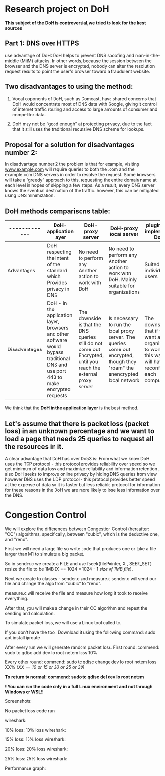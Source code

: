# Research project on DoH

**This subject of the DoH is controversial,we tried to look for the best sources**


## Part 1: DNS over HTTPS 

use advantage of DoH:
DoH  helps to prevent DNS spoofing and man-in-the-middle (MitM) attacks. 
In other words, because the session between the browser and the DNS server is encrypted, nobody can alter the resolution request results to point the user's browser toward a fraudulent website.  

## Two disadvantages to using the method:

1. Vocal opponents of DoH, such as Comcast, have shared concerns that DoH would concentrate most of DNS data with Google, giving it control of internet traffic routing and access to large amounts of consumer and competitor data.

2. DoH may not be “good enough” at protecting privacy, due to the fact that it still uses the traditional recursive DNS scheme for lookups.


## Proposal for a solution for disadvantages number 2: 
In disadvantage number 2 the problem is that for example, visiting www.example.com will require queries to both the .com and the example.com DNS servers in order to resolve the request.
Some browsers will take a “greedy” approach to this, requesting the entire domain name at each level in hopes of skipping a few steps. As a result, every DNS server knows the eventual destination of the traffic.
however, this can be mitigated using DNS minimization.

## DoH methods comparisons table:





| ------------- | DoH-application layer  | DoH-proxy server | DoH-proxy local server  | plugin that implements DoH  |
| ------------- | ------------- | ------------- | ------------- | ------------- |
| Advantages  | DoH respecting the intent of the standard which Provides privacy in DNS  | No need to perform any Another action to work with DoH  | No need to perform any Another action to work with DoH. Mainly suitable for organizations  | Suited for individual users  |
| Disadvantages  | DoH - in the application layer, browsers and other software would bypass traditional DNS and use port 443 to make encrypted requests  | The downside is that the DNS queries still do not come out Encrypted, until you reach the external proxy server  | Is necessary to run the local proxy server. The queries come out encrypted, though they "roam" the unencrypted local network  | The downside is that if we want an organization to work In this way we will have to reconfigure each computer  |




 We think that the **DoH in the application layer** is the best method.


## Let's assume that there is packet loss (packet loss) in an unknown percentage and we want to load a page that needs 25 queries to request all the resources in it. 
A clear advantage that DoH has over Do53 is:
From what we know DoH uses the TCP protocol - this protocol provides reliability over speed so we get minimum of data loss and maximize reliability and information retention , also DoH seeks to improve online privacy by hiding DNS queries from view however DNS uses the UDP protocol - this protocol provides better speed at the expense of data so it is faster but less reliable protocol for information for these reasons in the DoH we are more likely to lose less information over the DNS.



# Congestion Control

 We will explore the differences between Congestion Control (hereafter: "CC") algorithms, specifically, between "cubic", which is the deductive one, and "reno".

 First we will need a large file so write code that produces one or take a file larger than M1 to simulate a big packet.

 So in sender.c we create a FILE and use fseek(filePointer, X , SEEK_SET) resize the file to be 1MB (X == 1024 * 1024 - 1 *size of 1MB file*).

 Next we create to classes - sender.c and measure.c
 sender.c will send our file and change the algo from "cubic" to "reno".

 measure.c will receive the file and measure how long it took to receive everything.
 
 After that, you will make a change in their CC algorithm and repeat the sending and calculation.
 
 To simulate packet loss, we will use a Linux tool called tc.

 If you don't have the tool. Download it using the following command: sudo apt install iproute 
 

 After every run we will generate random packet loss. 
 First round:
 commend: sudo tc qdisc add dev lo root netem loss 10%

 Every other round: 
 commend: sudo tc qdisc change dev lo root netem loss XX% *(XX == 10 or 15 or 20 or 25 or 30)*

 **To return to normal:**
 **commend: sudo tc qdisc del dev lo root netem**

 !!**You can run the code only in a full Linux environment and not through Windows or WSL**!!

 Screenshots:

 No packet loss code run:

 wireshark:

 10% loss:
 10% loss wireshark:
 
 15% loss:
 15% loss wireshark:

 20% loss:
 20% loss wireshark:

 25% loss:
 25% loss wireshark:

 Performance graph:







